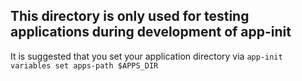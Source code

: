 ## This directory is only used for testing applications during development of app-init
It is suggested that you set your application directory via `app-init variables set apps-path $APPS_DIR`